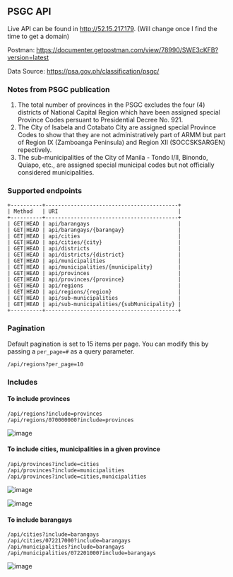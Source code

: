 ## PSGC API

Live API can be found in http://52.15.217.179. (Will change once I find the time to get a domain)

Postman: https://documenter.getpostman.com/view/78990/SWE3cKFB?version=latest

Data Source: https://psa.gov.ph/classification/psgc/

### Notes from PSGC publication

1. The total number of provinces in the PSGC excludes the four (4) districts of National Capital Region which have been assigned special Province Codes persuant to Presidential Decree No. 921.
2. The City of Isabela and Cotabato City are assigned special Province Codes to show that they are not administratively part of ARMM but part of Region IX (Zamboanga Peninsula) and Region XII (SOCCSKSARGEN) repectively.
3. The sub-municipalities of the City of Manila - Tondo I/II, Binondo, Quiapo, etc., are assigned special municipal codes but not officially considered municipalities.

### Supported endpoints

```
+----------+------------------------------------------+
| Method   | URI                                      |
+----------+------------------------------------------+
| GET|HEAD | api/barangays                            |
| GET|HEAD | api/barangays/{barangay}                 |
| GET|HEAD | api/cities                               |
| GET|HEAD | api/cities/{city}                        |
| GET|HEAD | api/districts                            |
| GET|HEAD | api/districts/{district}                 |
| GET|HEAD | api/municipalities                       |
| GET|HEAD | api/municipalities/{municipality}        |
| GET|HEAD | api/provinces                            |
| GET|HEAD | api/provinces/{province}                 |
| GET|HEAD | api/regions                              |
| GET|HEAD | api/regions/{region}                     |
| GET|HEAD | api/sub-municipalities                   |
| GET|HEAD | api/sub-municipalities/{subMunicipality} |
+----------+------------------------------------------+
```

### Pagination

Default pagination is set to 15 items per page. You can modify this by passing a `per_page=#` as a query parameter.

`/api/regions?per_page=10`

### Includes

#### To include provinces
```
/api/regions?include=provinces
/api/regions/070000000?include=provinces
```

![image](https://user-images.githubusercontent.com/685928/70212704-c2cac280-1772-11ea-8e1e-d2af4ff601f9.png)


#### To include cities, municipalities in a given province
```
/api/provinces?include=cities
/api/provinces?include=municipalities
/api/provinces?include=cities,municipalities
```

![image](https://user-images.githubusercontent.com/685928/70212827-ff96b980-1772-11ea-9b05-a53b049b476a.png)

![image](https://user-images.githubusercontent.com/685928/70212937-32d94880-1773-11ea-8de5-ce18dc8dc8a9.png)

#### To include barangays
```
/api/cities?include=barangays
/api/cities/072217000?include=barangays
/api/municipalities?include=barangays
/api/municipalities/072201000?include=barangays
```

![image](https://user-images.githubusercontent.com/685928/70213145-a2e7ce80-1773-11ea-8cd8-0b65e7757bb3.png)
